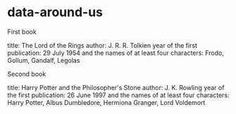 # data-around-us

First book
 
title: The Lord of the Rings
author: J. R. R. Tolkien
year of the first publication: 29 July 1954
and the names of at least four characters: Frodo, Gollum, Gandalf, Legolas

Second book

title: Harry Potter and the Philosopher's Stone 
author: J. K. Rowling
year of the first publication: 	26 June 1997
and the names of at least four characters: Harry Potter, Albus Dumbledore, Hermiona Granger, Lord Voldemort
